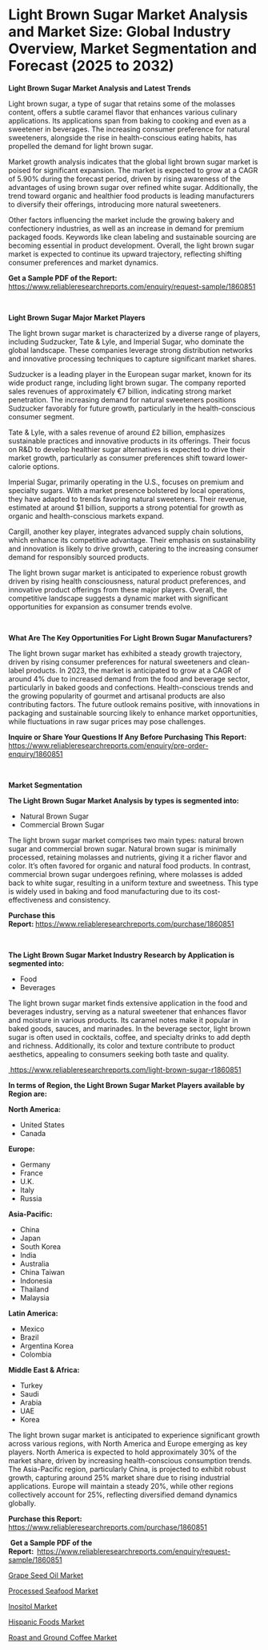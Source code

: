 <p><h1>Light Brown Sugar Market Analysis and Market Size: Global Industry Overview, Market Segmentation and Forecast (2025 to 2032)</h1></p><p><strong>Light Brown Sugar Market Analysis and Latest Trends</strong></p>
<p><p>Light brown sugar, a type of sugar that retains some of the molasses content, offers a subtle caramel flavor that enhances various culinary applications. Its applications span from baking to cooking and even as a sweetener in beverages. The increasing consumer preference for natural sweeteners, alongside the rise in health-conscious eating habits, has propelled the demand for light brown sugar.</p><p>Market growth analysis indicates that the global light brown sugar market is poised for significant expansion. The market is expected to grow at a CAGR of 5.90% during the forecast period, driven by rising awareness of the advantages of using brown sugar over refined white sugar. Additionally, the trend toward organic and healthier food products is leading manufacturers to diversify their offerings, introducing more natural sweeteners. </p><p>Other factors influencing the market include the growing bakery and confectionery industries, as well as an increase in demand for premium packaged foods. Keywords like clean labeling and sustainable sourcing are becoming essential in product development. Overall, the light brown sugar market is expected to continue its upward trajectory, reflecting shifting consumer preferences and market dynamics.</p></p>
<p><strong>Get a Sample PDF of the Report:&nbsp;</strong> <a href="https://www.reliableresearchreports.com/enquiry/request-sample/1860851?utm_campaign=7&utm_medium=2&utm_source=Github&utm_content=ia&utm_term=14022025&utm_id=light-brown-sugar">https://www.reliableresearchreports.com/enquiry/request-sample/1860851</a></p>
<p>&nbsp;</p>
<p><strong>Light Brown Sugar Major Market Players</strong></p>
<p><p>The light brown sugar market is characterized by a diverse range of players, including Sudzucker, Tate & Lyle, and Imperial Sugar, who dominate the global landscape. These companies leverage strong distribution networks and innovative processing techniques to capture significant market shares.</p><p>Sudzucker is a leading player in the European sugar market, known for its wide product range, including light brown sugar. The company reported sales revenues of approximately €7 billion, indicating strong market penetration. The increasing demand for natural sweeteners positions Sudzucker favorably for future growth, particularly in the health-conscious consumer segment.</p><p>Tate & Lyle, with a sales revenue of around £2 billion, emphasizes sustainable practices and innovative products in its offerings. Their focus on R&D to develop healthier sugar alternatives is expected to drive their market growth, particularly as consumer preferences shift toward lower-calorie options.</p><p>Imperial Sugar, primarily operating in the U.S., focuses on premium and specialty sugars. With a market presence bolstered by local operations, they have adapted to trends favoring natural sweeteners. Their revenue, estimated at around $1 billion, supports a strong potential for growth as organic and health-conscious markets expand.</p><p>Cargill, another key player, integrates advanced supply chain solutions, which enhance its competitive advantage. Their emphasis on sustainability and innovation is likely to drive growth, catering to the increasing consumer demand for responsibly sourced products.</p><p>The light brown sugar market is anticipated to experience robust growth driven by rising health consciousness, natural product preferences, and innovative product offerings from these major players. Overall, the competitive landscape suggests a dynamic market with significant opportunities for expansion as consumer trends evolve.</p></p>
<p>&nbsp;</p>
<p><strong>What Are The Key Opportunities For Light Brown Sugar Manufacturers?</strong></p>
<p><p>The light brown sugar market has exhibited a steady growth trajectory, driven by rising consumer preferences for natural sweeteners and clean-label products. In 2023, the market is anticipated to grow at a CAGR of around 4% due to increased demand from the food and beverage sector, particularly in baked goods and confections. Health-conscious trends and the growing popularity of gourmet and artisanal products are also contributing factors. The future outlook remains positive, with innovations in packaging and sustainable sourcing likely to enhance market opportunities, while fluctuations in raw sugar prices may pose challenges.</p></p>
<p><strong>Inquire or Share Your Questions If Any Before Purchasing This Report:</strong> <a href="https://www.reliableresearchreports.com/enquiry/pre-order-enquiry/1860851?utm_campaign=7&utm_medium=2&utm_source=Github&utm_content=ia&utm_term=14022025&utm_id=light-brown-sugar">https://www.reliableresearchreports.com/enquiry/pre-order-enquiry/1860851</a></p>
<p>&nbsp;</p>
<p><strong>Market Segmentation</strong></p>
<p><strong>The Light Brown Sugar Market Analysis by types is segmented into:</strong></p>
<p><ul><li>Natural Brown Sugar</li><li>Commercial Brown Sugar</li></ul></p>
<p><p>The light brown sugar market comprises two main types: natural brown sugar and commercial brown sugar. Natural brown sugar is minimally processed, retaining molasses and nutrients, giving it a richer flavor and color. It’s often favored for organic and natural food products. In contrast, commercial brown sugar undergoes refining, where molasses is added back to white sugar, resulting in a uniform texture and sweetness. This type is widely used in baking and food manufacturing due to its cost-effectiveness and consistency.</p></p>
<p><strong>Purchase this Report:&nbsp;</strong><a href="https://www.reliableresearchreports.com/purchase/1860851?utm_campaign=7&utm_medium=2&utm_source=Github&utm_content=ia&utm_term=14022025&utm_id=light-brown-sugar">https://www.reliableresearchreports.com/purchase/1860851</a></p>
<p>&nbsp;</p>
<p><strong>The Light Brown Sugar Market Industry Research by Application is segmented into:</strong></p>
<p><ul><li>Food</li><li>Beverages</li></ul></p>
<p><p>The light brown sugar market finds extensive application in the food and beverages industry, serving as a natural sweetener that enhances flavor and moisture in various products. Its caramel notes make it popular in baked goods, sauces, and marinades. In the beverage sector, light brown sugar is often used in cocktails, coffee, and specialty drinks to add depth and richness. Additionally, its color and texture contribute to product aesthetics, appealing to consumers seeking both taste and quality.</p></p>
<p><a href="https://www.reliableresearchreports.com/light-brown-sugar-r1860851?utm_campaign=7&utm_medium=2&utm_source=Github&utm_content=ia&utm_term=14022025&utm_id=light-brown-sugar">&nbsp;https://www.reliableresearchreports.com/light-brown-sugar-r1860851</a></p>
<p><strong>In terms of Region, the Light Brown Sugar Market Players available by Region are:</strong></p>
<p>
    <p> <strong> North America: </strong>
        <ul>
            <li>United States</li>
            <li>Canada</li>
        </ul>
        </p> 
    <p> <strong> Europe: </strong>
        <ul>
            <li>Germany</li>
            <li>France</li>
            <li>U.K.</li>
            <li>Italy</li>
            <li>Russia</li>
        </ul>
        </p> 
    <p> <strong> Asia-Pacific: </strong>
        <ul>
            <li>China</li>
            <li>Japan</li>
            <li>South Korea</li>
            <li>India</li>
            <li>Australia</li>
            <li>China Taiwan</li>
            <li>Indonesia</li>
            <li>Thailand</li>
            <li>Malaysia</li>
        </ul>
        </p> 
    <p> <strong> Latin America: </strong>
        <ul>
            <li>Mexico</li>
            <li>Brazil</li>
            <li>Argentina Korea</li>
            <li>Colombia</li>
        </ul>
        </p> 
    <p> <strong> Middle East & Africa: </strong>
        <ul>
            <li>Turkey</li>
            <li>Saudi</li>
            <li>Arabia</li>
            <li>UAE</li>
            <li>Korea</li>
        </ul>
    </p>
    </p>
<p><p>The light brown sugar market is anticipated to experience significant growth across various regions, with North America and Europe emerging as key players. North America is expected to hold approximately 30% of the market share, driven by increasing health-conscious consumption trends. The Asia-Pacific region, particularly China, is projected to exhibit robust growth, capturing around 25% market share due to rising industrial applications. Europe will maintain a steady 20%, while other regions collectively account for 25%, reflecting diversified demand dynamics globally.</p></p>
<p><strong>Purchase this Report: </strong><a href="https://www.reliableresearchreports.com/purchase/1860851?utm_campaign=7&utm_medium=2&utm_source=Github&utm_content=ia&utm_term=14022025&utm_id=light-brown-sugar">https://www.reliableresearchreports.com/purchase/1860851</a></p>
<p>&nbsp;<strong>Get a Sample PDF of the Report:&nbsp;&nbsp;</strong><a href="https://www.reliableresearchreports.com/enquiry/request-sample/1860851?utm_campaign=7&utm_medium=2&utm_source=Github&utm_content=ia&utm_term=14022025&utm_id=light-brown-sugar">https://www.reliableresearchreports.com/enquiry/request-sample/1860851</a></p>
<p><strong></strong></p>
<p><p><a href="https://github.com/alanepetevi/Market-Research-Report-List-1/blob/main/grape-seed-oil-market.md?utm_campaign=7&utm_medium=2&utm_source=Github&utm_content=ia&utm_term=14022025&utm_id=light-brown-sugar">Grape Seed Oil Market</a></p><p><a href="https://github.com/hannajuana198484/Market-Research-Report-List-1/blob/main/processed-seafood-market.md?utm_campaign=7&utm_medium=2&utm_source=Github&utm_content=ia&utm_term=14022025&utm_id=light-brown-sugar">Processed Seafood Market</a></p><p><a href="https://github.com/loppibsr/Market-Research-Report-List-1/blob/main/inositol-market.md?utm_campaign=7&utm_medium=2&utm_source=Github&utm_content=ia&utm_term=14022025&utm_id=light-brown-sugar">Inositol Market</a></p><p><a href="https://github.com/carendesrochers299/Market-Research-Report-List-1/blob/main/hispanic-foods-market.md?utm_campaign=7&utm_medium=2&utm_source=Github&utm_content=ia&utm_term=14022025&utm_id=light-brown-sugar">Hispanic Foods Market</a></p><p><a href="https://github.com/zitanebeibit9/Market-Research-Report-List-1/blob/main/roast-and-ground-coffee-market.md?utm_campaign=7&utm_medium=2&utm_source=Github&utm_content=ia&utm_term=14022025&utm_id=light-brown-sugar">Roast and Ground Coffee Market</a></p></p>